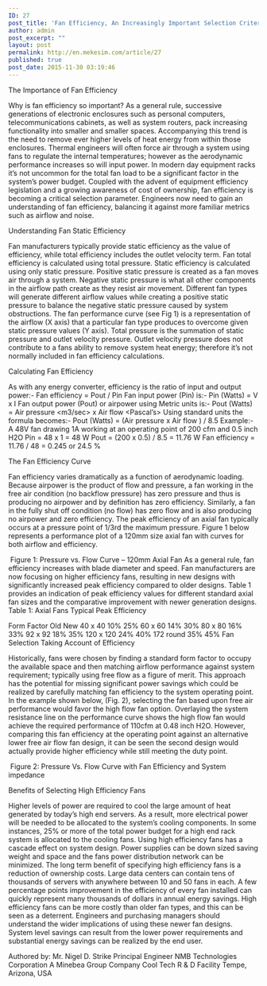 ```yaml
---
ID: 27
post_title: 'Fan Efficiency, An Increasingly Important Selection Criteria &#8211; NMB'
author: admin
post_excerpt: ""
layout: post
permalink: http://en.mekesim.com/article/27
published: true
post_date: 2015-11-30 03:19:46
---
```

The Importance of Fan Efficiency

Why is fan efficiency so important? As a general rule, successive generations of electronic enclosures such as personal computers, telecommunications cabinets, as well as system routers, pack increasing functionality into smaller and smaller spaces. Accompanying this trend is the need to remove ever higher levels of heat energy from within those enclosures. Thermal engineers will often force air through a system using fans to regulate the internal temperatures; however as the aerodynamic performance increases so will input power.
In modern day equipment racks it’s not uncommon for the total fan load to be a significant factor in the system’s power budget. Coupled with the advent of equipment efficiency legislation and a growing awareness of cost of ownership, fan efficiency is becoming a critical selection parameter. Engineers now need to gain an understanding of fan efficiency, balancing it against more familiar metrics such as airflow and noise.

Understanding Fan Static Efficiency

Fan manufacturers typically provide static efficiency as the value of efficiency, while total efficiency includes the outlet velocity term. Fan total efficiency is calculated using total pressure. Static efficiency is calculated using only static pressure.
Positive static pressure is created as a fan moves air through a system. Negative static pressure is what all other components in the airflow path create as they resist air movement. Different fan types will generate different airflow values while creating a positive static pressure to balance the negative static pressure caused by system obstructions. The fan performance curve (see Fig 1) is a representation of the airflow (X axis) that a particular fan type produces to overcome given static pressure values (Y axis).
Total pressure is the summation of static pressure and outlet velocity pressure. Outlet velocity pressure does not contribute to a fans ability to remove system heat energy; therefore it’s not normally included in fan efficiency calculations.

Calculating Fan Efficiency

As with any energy converter, efficiency is the ratio of input and output power:-
Fan efficiency = Pout / Pin
Fan input power (Pin) is:-
Pin (Watts) = V x I
Fan output power (Pout) or airpower using Metric units is:-
Pout (Watts) = Air pressure &lt;m3/sec&gt; x Air flow &lt;Pascal’s&gt; Using standard units the formula becomes:-
Pout (Watts) = (Air pressure x Air flow ) / 8.5
Example:-
A 48V fan drawing 1A working at an operating point of 200 cfm and 0.5 inch H2O
Pin = 48 x 1 = 48 W
Pout = (200 x 0.5) / 8.5 = 11.76 W
Fan efficiency = 11.76 / 48 = 0.245 or 24.5 %

The Fan Efficiency Curve

Fan efficiency varies dramatically as a function of aerodynamic loading. Because airpower is the product of flow and pressure, a fan working in the free air condition (no backflow pressure) has zero pressure and thus is producing no airpower and by definition has zero efficiency. Similarly, a fan in the fully shut off condition (no flow) has zero flow and is also producing no airpower and zero efficiency. The peak efficiency of an axial fan typically occurs at a pressure point of 1/3rd the maximum pressure.
Figure 1 below represents a performance plot of a 120mm size axial fan with curves for both airflow and efficiency.

<img class="alignnone size-full" src="http://en.mekesim.com/wp-content/uploads/2015/11/FanEfficiencyAndSystemImpedance.png" alt="" />
Figure 1: Pressure vs. Flow Curve – 120mm Axial Fan
As a general rule, fan efficiency increases with blade diameter and speed. Fan manufacturers are now focusing on higher efficiency fans, resulting in new designs with significantly increased peak efficiency compared to older designs.
Table 1 provides an indication of peak efficiency values for different standard axial fan sizes and the comparative improvement with newer generation designs.
Table 1: Axial Fans Typical Peak Efficiency

Form Factor Old New
40 x 40 10% 25%
60 x 60 14% 30%
80 x 80 16% 33%
92 x 92 18% 35%
120 x 120 24% 40%
172 round 35% 45%
Fan Selection Taking Account of Efficiency

Historically, fans were chosen by finding a standard form factor to occupy the available space and then matching airflow performance against system requirement; typically using free flow as a figure of merit. This approach has the potential for missing significant power savings which could be realized by carefully matching fan efficiency to the system operating point.
In the example shown below, (Fig. 2), selecting the fan based upon free air performance would favor the high flow fan option. Overlaying the system resistance line on the performance curve shows the high flow fan would achieve the required performance of 110cfm at 0.48 inch H2O. However, comparing this fan efficiency at the operating point against an alternative lower free air flow fan design, it can be seen the second design would actually provide higher efficiency while still meeting the duty point.

<img class="alignnone size-full" src="http://en.mekesim.com/wp-content/uploads/2015/11/Fan_Efficiency_Curve.jpg" alt="" />
Figure 2: Pressure Vs. Flow Curve with Fan Efficiency and System impedance

Benefits of Selecting High Efficiency Fans

Higher levels of power are required to cool the large amount of heat generated by today’s high end servers. As a result, more electrical power will be needed to be allocated to the system’s cooling components. In some instances, 25% or more of the total power budget for a high end rack system is allocated to the cooling fans.
Using high efficiency fans has a cascade effect on system design. Power supplies can be down sized saving weight and space and the fans power distribution network can be minimized.
The long term benefit of specifying high efficiency fans is a reduction of ownership costs. Large data centers can contain tens of thousands of servers with anywhere between 10 and 50 fans in each. A few percentage points improvement in the efficiency of every fan installed can quickly represent many thousands of dollars in annual energy savings.
High efficiency fans can be more costly than older fan types, and this can be seen as a deterrent. Engineers and purchasing managers should understand the wider implications of using these newer fan designs. System level savings can result from the lower power requirements and substantial energy savings can be realized by the end user.

Authored by:
Mr. Nigel D. Strike
Principal Engineer
NMB Technologies Corporation
A Minebea Group Company
Cool Tech R &amp; D Facility
Tempe, Arizona, USA